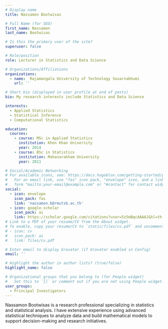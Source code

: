 ```yaml
---
# Display name
title: Nassamon Bootwisas

# Full Name (for SEO)
first_name: Nassamon
last_name: Bootwisas

# Is this the primary user of the site?
superuser: false

# Role/position
role: Lecturer in Statistics and Data Science

# Organizations/Affiliations
organizations:
  - name:  Rajamangala University of Technology Suvarnabhumi
    url: ''

# Short bio (displayed in user profile at end of posts)
bio: My research interests include Statistics and Data Science

interests:
  - Applied Statistics
  - Statistical Inference
  - Computational Statistics

education:
  courses:
    - course: MSc in Applied Statistics
      institution: Khon Khan University
      year: 2014
    - course: BSc in Statistics
      institution: Mahasarakham University
      year: 2011

# Social/Academic Networking
# For available icons, see: https://docs.hugoblox.com/getting-started/page-builder/#icons
#   For an email link, use "fas" icon pack, "envelope" icon, and a link in the
#   form "mailto:your-email@example.com" or "#contact" for contact widget.
social:
  - icon: envelope
    icon_pack: fas
    link: 'nassamon.b@rmutsb.ac.th'
  - icon: google-scholar
    icon_pack: ai
    link: https://scholar.google.com/citations?user=5z5mBqcAAAAJ&hl=th
# Link to a PDF of your resume/CV from the About widget.
# To enable, copy your resume/CV to `static/files/cv.pdf` and uncomment the lines below.
# - icon: cv
#   icon_pack: ai
#   link: files/cv.pdf

# Enter email to display Gravatar (if Gravatar enabled in Config)
email: ''

# Highlight the author in author lists? (true/false)
highlight_name: false

# Organizational groups that you belong to (for People widget)
#   Set this to `[]` or comment out if you are not using People widget.
user_groups:
  - Principal Investigators
---
```


Nassamon Bootwisas is a research professional specializing in statistics and statistical analysis. I have extensive experience using advanced statistical techniques to analyze data and build mathematical models to support decision-making and research initiatives.
